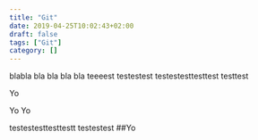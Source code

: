 ```yaml
---
title: "Git"
date: 2019-04-25T10:02:43+02:00
draft: false
tags: ["Git"]
category: []
---
```

blabla bla bla bla bla teeeest testestest
testestesttesttest
testtest

Yo

Yo
Yo

testestesttesttestt
testestest
##Yo